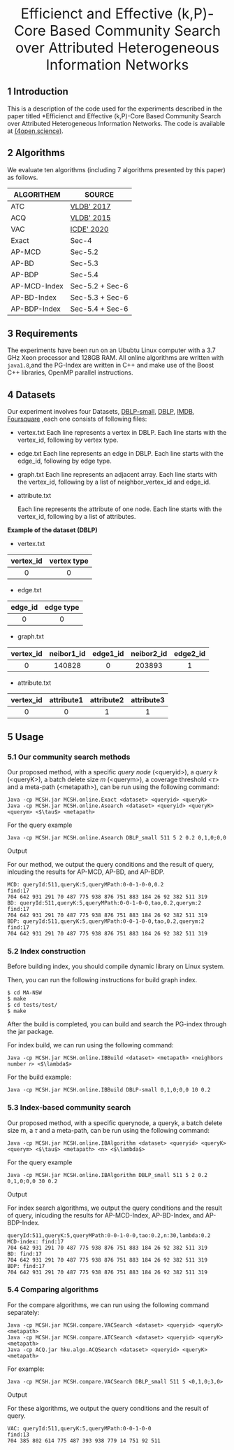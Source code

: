 <div align='center' ><font size= 6>Efficienct and Effective (k,P)-Core Based Community Search over Attributed Heterogeneous Information Networks</font></div>

## 1 Introduction

This is a description of the code used for the experiments described in the paper titled *Efficienct and Effective (k,P)-Core Based Community Search over Attributed Heterogeneous Information Networks. The code is available at [(4open.science)](https://anonymous.4open.science/r/Efficienct-and-Effective-k-P--Core-Based-Community-Search-over-Heterogeneous-Attributed-Graphs-B2F9/).

## 2 Algorithms

We evaluate ten algorithms (including 7 algorithms presented by this paper) as follows.

| ALGORITHEM   | SOURCE                                                       |
| ------------ | ------------------------------------------------------------ |
| ATC          | [VLDB' 2017](https://dl.acm.org/doi/abs/10.14778/3099622.3099626) |
| ACQ          | [VLDB' 2015](http://www.vldb.org/pvldb/vol9/p1233-fang.pdf)  |
| VAC          | [ICDE' 2020](https://ieeexplore.ieee.org/abstract/document/9101813) |
| Exact        | Sec-4                                                        |
| AP-MCD       | Sec-5.2                                                      |
| AP-BD        | Sec-5.3                                                      |
| AP-BDP       | Sec-5.4                                                      |
| AP-MCD-Index | Sec-5.2 + Sec-6                                              |
| AP-BD-Index  | Sec-5.3 + Sec-6                                              |
| AP-BDP-Index | Sec-5.4 + Sec-6                                              |

## 3 Requirements

The experiments have been run on an Ububtu Linux computer with a 3.7 GHz Xeon processor and 128GB RAM. All online algorithms are written with `java1.8`,and the PG-Index are written in C++ and make use of the Boost C++ libraries, OpenMP parallel instructions.

## 4 Datasets

Our experiment involves four Datasets,  [DBLP-small](https://drive.google.com/drive/folders/1M_JF2KK0EmgJiPSXg2Mylwsc4H_-KHcb), [DBLP](https://drive.google.com/drive/folders/1N3aTcTqD3Vy5d-agfqPahHA4V1AP81ip), [IMDB](https://drive.google.com/drive/folders/1oeB6uBSAkUtF5llFBfmKoROBvqAyV_um), [Foursquare](https://drive.google.com/drive/folders/1lIBq-3j4J2DW0wjtHfqCBMjTQwpSx6cM) ,each one consists of  following files:

- vertex.txt
  Each line represents a vertex in DBLP. Each line starts with the vertex_id, following by vertex type.

- edge.txt
  Each line represents an edge in DBLP. Each line starts with the edge_id, following by edge type.

- graph.txt
  Each line represents an adjacent array. Each line starts with the vertex_id, following by a list of neighbor_vertex_id and edge_id.

- attribute.txt

  Each line represents the attribute of one node. Each line starts with the vertex_id, following by a list of attributes.

**Example of the dataset (DBLP)**

- vertex.txt

| vertex_id | vertex type |
| :-------: | :---------: |
|     0     |      0      |
- edge.txt

| edge_id | edge type |
| :-----: | :-------: |
|    0    |     0     |
- graph.txt

| vertex_id | neibor1_id | edge1_id | neibor2_id | edge2_id |
| :-------: | :--------: | :------: | :--------: | :------: |
|     0     |   140828   |    0     |   203893   |    1     |
- attribute.txt

| vertex_id | attribute1 | attribute2 | attribute3 |
| :-------: | :--------: | :--------: | :--------: |
|     0     |     0      |     1      |     1      |

## 5 Usage

### 5.1 Our community search methods

Our proposed method, with a specific *query node* (\<queryid>), a *query k* (\<queryK>), a batch delete size *m* (\<querym>), a coverage threshold \<$\tau$> and a meta-path (\<metapath>), can be run using the following command:

```
Java -cp MCSH.jar MCSH.online.Exact <dataset> <queryid> <queryK>
Java -cp MCSH.jar MCSH.online.Asearch <dataset> <queryid> <queryK> <querym> <$\tau$> <metapath>
```

For the query example

```
Java -cp MCSH.jar MCSH.online.Asearch DBLP_small 511 5 2 0.2 0,1,0;0,0
```

Output

For our method, we output the query conditions and the result of query, inlcuding the results for AP-MCD, AP-BD, and AP-BDP. 

```
MCD: queryId:511,queryK:5,queryMPath:0-0-1-0-0,0.2
find:17
704 642 931 291 70 487 775 938 876 751 883 184 26 92 382 511 319
BD: queryId:511,queryK:5,queryMPath:0-0-1-0-0,tao,0.2,querym:2
find:17
704 642 931 291 70 487 775 938 876 751 883 184 26 92 382 511 319
BDP: queryId:511,queryK:5,queryMPath:0-0-1-0-0,tao,0.2,querym:2
find:17
704 642 931 291 70 487 775 938 876 751 883 184 26 92 382 511 319 
```

### 5.2 Index construction

Before building index, you should compile dynamic library on Linux system. 

Then, you can run the following instructions for build graph index.

```
$ cd MA-NSW
$ make
$ cd tests/test/
$ make
```

After the build is completed,  you can build and search the PG-index through the jar package.

For index build, we can run using the following command:

```
Java -cp MCSH.jar MCSH.online.IBBuild <dataset> <metapath> <neighbors number 𝑟> <$\lambda$>
```

For the build example:

```
Java -cp MCSH.jar MCSH.online.IBBuild DBLP-small 0,1,0;0,0 10 0.2
```

### 5.3 Index-based community search

Our proposed method, with a specific querynode, a queryk, a batch delete size m, a $\tau$ and a meta-path, can be run using the following command:

```
Java -cp MCSH.jar MCSH.online.IBAlgorithm <dataset> <queryid> <queryK> <querym> <$\tau$> <metapath> <n> <$\lambda$>
```

For the query example

```
Java -cp MCSH.jar MCSH.online.IBAlgorithm DBLP_small 511 5 2 0.2 0,1,0;0,0 30 0.2
```

Output

For index search algorithms, we output the query conditions and the result of query, inlcuding the results for AP-MCD-Index, AP-BD-Index, and AP-BDP-Index. 

```
queryId:511,queryK:5,queryMPath:0-0-1-0-0,tao:0.2,n:30,lambda:0.2
MCD-index: find:17
704 642 931 291 70 487 775 938 876 751 883 184 26 92 382 511 319
BD: find:17
704 642 931 291 70 487 775 938 876 751 883 184 26 92 382 511 319
BDP: find:17
704 642 931 291 70 487 775 938 876 751 883 184 26 92 382 511 319 
```

### 5.4 Comparing algorithms

For the compare algorithms, we can run using the following command separately:

```
Java -cp MCSH.jar MCSH.compare.VACSearch <dataset> <queryid> <queryK> <metapath>
Java -cp MCSH.jar MCSH.compare.ATCSearch <dataset> <queryid> <queryK> <metapath>
Java -cp ACQ.jar hku.algo.ACQSearch <dataset> <queryid> <queryK> <metapath>
```

For example:

```
Java -cp MCSH.jar MCSH.compare.VACSearch DBLP_small 511 5 <0,1,0;3,0>
```

Output

For these algorithms, we output the query conditions and the result of query. 

```
VAC: queryId:511,queryK:5,queryMPath:0-0-1-0-0
find:13
704 385 802 614 775 487 393 938 779 14 751 92 511
```

